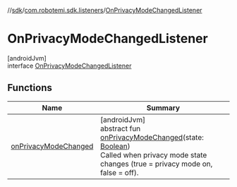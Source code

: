 //[sdk](../../../index.md)/[com.robotemi.sdk.listeners](../index.md)/[OnPrivacyModeChangedListener](index.md)

# OnPrivacyModeChangedListener

[androidJvm]\
interface [OnPrivacyModeChangedListener](index.md)

## Functions

| Name | Summary |
|---|---|
| [onPrivacyModeChanged](on-privacy-mode-changed.md) | [androidJvm]<br>abstract fun [onPrivacyModeChanged](on-privacy-mode-changed.md)(state: [Boolean](https://kotlinlang.org/api/latest/jvm/stdlib/kotlin/-boolean/index.html))<br>Called when privacy mode state changes (true = privacy mode on, false = off). |
